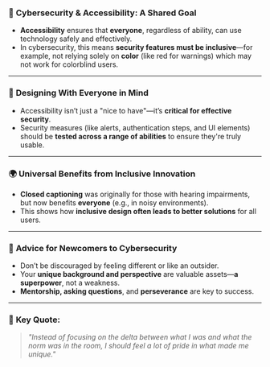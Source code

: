 ### 🔐 **Cybersecurity & Accessibility: A Shared Goal**

* **Accessibility** ensures that **everyone**, regardless of ability, can use technology safely and effectively.
* In cybersecurity, this means **security features must be inclusive**—for example, not relying solely on **color** (like red for warnings) which may not work for colorblind users.

---

### 🧠 **Designing With Everyone in Mind**

* Accessibility isn’t just a "nice to have"—it’s **critical for effective security**.
* Security measures (like alerts, authentication steps, and UI elements) should be **tested across a range of abilities** to ensure they're truly usable.

---

### 🌍 **Universal Benefits from Inclusive Innovation**

* **Closed captioning** was originally for those with hearing impairments, but now benefits **everyone** (e.g., in noisy environments).
* This shows how **inclusive design often leads to better solutions** for all users.

---

### 💬 **Advice for Newcomers to Cybersecurity**

* Don’t be discouraged by feeling different or like an outsider.
* Your **unique background and perspective** are valuable assets—**a superpower**, not a weakness.
* **Mentorship, asking questions**, and **perseverance** are key to success.

---

### 🌟 **Key Quote:**

> *"Instead of focusing on the delta between what I was and what the norm was in the room, I should feel a lot of pride in what made me unique."*
